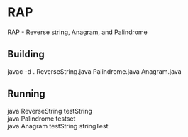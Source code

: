 # RAP
RAP - Reverse string, Anagram, and Palindrome
## Building

javac -d . ReverseString.java Palindrome.java Anagram.java

## Running

java ReverseString testString
<br>java Palindrome testset
<br>java Anagram testString stringTest
